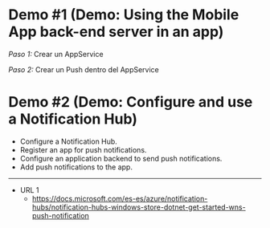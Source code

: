 Demo #1 (Demo: Using the Mobile App back-end server in an app)
==============================================================
*Paso 1:* Crear un AppService

*Paso 2:* Crear un Push dentro del AppService

# Demo #2 (Demo: Configure and use a Notification Hub)
* Configure a Notification Hub.
* Register an app for push notifications.
* Configure an application backend to send push notifications.
* Add push notifications to the app.

* * *

* URL 1 
  * https://docs.microsoft.com/es-es/azure/notification-hubs/notification-hubs-windows-store-dotnet-get-started-wns-push-notification
